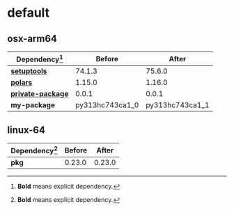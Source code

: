 # default

## osx-arm64

|Dependency[^1]|Before|After|
|-|-|-|
|[**setuptools**](https://pypi.org/project/setuptools)|74.1.3|75.6.0|
|[**polars**](https://prefix.dev/channels/conda-forge/packages/polars)|1.15.0|1.16.0|
|[**private-package**](https://prefix.dev/channels/setup-pixi-test/packages/private-package)|0.0.1|0.0.1|
|**my-package**|py313hc743ca1_0|py313hc743ca1_1|

## linux-64

|Dependency[^1]|Before|After|
|-|-|-|
|**pkg**|0.23.0|0.23.0|

[^1]: **Bold** means explicit dependency.
[^2]: Dependency got downgraded.
